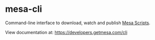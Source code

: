 # mesa-cli

Command-line interface to download, watch and publish [Mesa Scripts](https://developers.getmesa.com/script/).

View documentation at: https://developers.getmesa.com/cli

